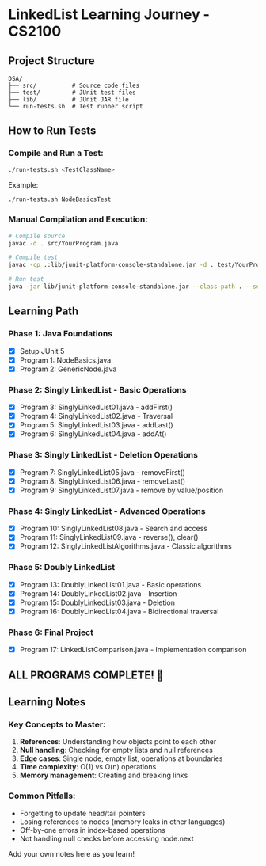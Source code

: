 # LinkedList Learning Journey - CS2100

## Project Structure
```
DSA/
├── src/          # Source code files
├── test/         # JUnit test files
├── lib/          # JUnit JAR file
└── run-tests.sh  # Test runner script
```

## How to Run Tests

### Compile and Run a Test:
```bash
./run-tests.sh <TestClassName>
```

Example:
```bash
./run-tests.sh NodeBasicsTest
```

### Manual Compilation and Execution:
```bash
# Compile source
javac -d . src/YourProgram.java

# Compile test
javac -cp .:lib/junit-platform-console-standalone.jar -d . test/YourProgramTest.java

# Run test
java -jar lib/junit-platform-console-standalone.jar --class-path . --select-class YourProgramTest
```

## Learning Path

### Phase 1: Java Foundations
- [x] Setup JUnit 5
- [x] Program 1: NodeBasics.java
- [x] Program 2: GenericNode.java

### Phase 2: Singly LinkedList - Basic Operations
- [x] Program 3: SinglyLinkedList01.java - addFirst()
- [x] Program 4: SinglyLinkedList02.java - Traversal
- [x] Program 5: SinglyLinkedList03.java - addLast()
- [x] Program 6: SinglyLinkedList04.java - addAt()

### Phase 3: Singly LinkedList - Deletion Operations
- [x] Program 7: SinglyLinkedList05.java - removeFirst()
- [x] Program 8: SinglyLinkedList06.java - removeLast()
- [x] Program 9: SinglyLinkedList07.java - remove by value/position

### Phase 4: Singly LinkedList - Advanced Operations
- [x] Program 10: SinglyLinkedList08.java - Search and access
- [x] Program 11: SinglyLinkedList09.java - reverse(), clear()
- [x] Program 12: SinglyLinkedListAlgorithms.java - Classic algorithms

### Phase 5: Doubly LinkedList
- [x] Program 13: DoublyLinkedList01.java - Basic operations
- [x] Program 14: DoublyLinkedList02.java - Insertion
- [x] Program 15: DoublyLinkedList03.java - Deletion
- [x] Program 16: DoublyLinkedList04.java - Bidirectional traversal

### Phase 6: Final Project
- [x] Program 17: LinkedListComparison.java - Implementation comparison

## ALL PROGRAMS COMPLETE! 🎉

## Learning Notes

### Key Concepts to Master:
1. **References**: Understanding how objects point to each other
2. **Null handling**: Checking for empty lists and null references
3. **Edge cases**: Single node, empty list, operations at boundaries
4. **Time complexity**: O(1) vs O(n) operations
5. **Memory management**: Creating and breaking links

### Common Pitfalls:
- Forgetting to update head/tail pointers
- Losing references to nodes (memory leaks in other languages)
- Off-by-one errors in index-based operations
- Not handling null checks before accessing node.next

Add your own notes here as you learn!

